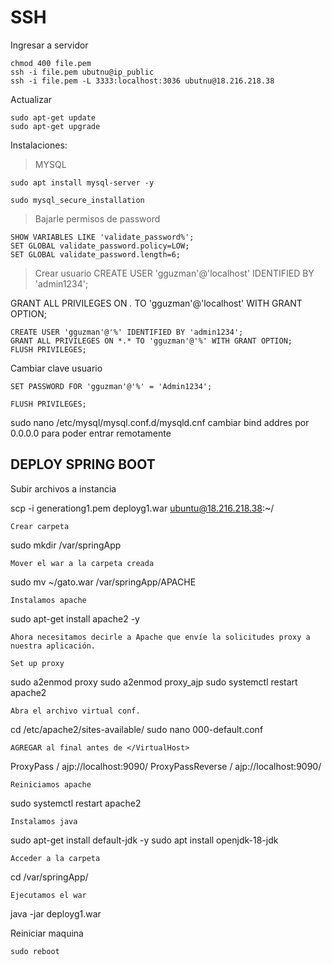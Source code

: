 # SSH

Ingresar a servidor

    chmod 400 file.pem
    ssh -i file.pem ubutnu@ip_public
    ssh -i file.pem -L 3333:localhost:3036 ubutnu@18.216.218.38

Actualizar

    sudo apt-get update
    sudo apt-get upgrade


Instalaciones:

>MYSQL

    sudo apt install mysql-server -y

    sudo mysql_secure_installation

> Bajarle permisos de password

    SHOW VARIABLES LIKE 'validate_password%';
    SET GLOBAL validate_password.policy=LOW;
    SET GLOBAL validate_password.length=6;

> Crear usuario
CREATE USER 'gguzman'@'localhost' IDENTIFIED BY 'admin1234';

GRANT ALL PRIVILEGES ON *.* TO 'gguzman'@'localhost' WITH GRANT OPTION;

    CREATE USER 'gguzman'@'%' IDENTIFIED BY 'admin1234';
    GRANT ALL PRIVILEGES ON *.* TO 'gguzman'@'%' WITH GRANT OPTION;
    FLUSH PRIVILEGES;

Cambiar clave usuario

    SET PASSWORD FOR 'gguzman'@'%' = 'Admin1234';

    FLUSH PRIVILEGES;

sudo nano /etc/mysql/mysql.conf.d/mysqld.cnf
cambiar bind addres por 0.0.0.0 para poder entrar remotamente


## DEPLOY SPRING BOOT

Subir archivos a instancia

scp -i generationg1.pem deployg1.war ubuntu@18.216.218.38:~/

    Crear carpeta 

sudo mkdir /var/springApp

    Mover el war a la carpeta creada

sudo mv ~/gato.war /var/springApp/APACHE

    Instalamos apache

sudo apt-get install apache2 -y

    Ahora necesitamos decirle a Apache que envíe la solicitudes proxy a nuestra aplicación.

    Set up proxy

sudo a2enmod proxy
sudo a2enmod proxy_ajp
sudo systemctl restart apache2

    Abra el archivo virtual conf.

cd /etc/apache2/sites-available/
 sudo nano 000-default.conf

    AGREGAR al final antes de </VirtualHost>

ProxyPass / ajp://localhost:9090/
ProxyPassReverse / ajp://localhost:9090/

    Reiniciamos apache

sudo systemctl restart apache2

    Instalamos java

sudo apt-get install default-jdk -y
sudo apt install openjdk-18-jdk

    Acceder a la carpeta

cd /var/springApp/

    Ejecutamos el war

java -jar deployg1.war

Reiniciar maquina

    sudo reboot